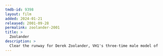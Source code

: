 ```yaml
---
tmdb-id: 9398
layout: film
added: 2024-01-21
released: 2001-09-28
permalink: zoolander-2001
title: >
  Zoolander
description: >
  Clear the runway for Derek Zoolander, VH1's three-time male model of the year. His face falls when hippie-chic Hansel scooters in to steal this year's award. The evil fashion guru Mugatu seizes the opportunity to turn Derek into a killing machine. It's a well-designed conspiracy and only with the help of Hansel and a few well-chosen accessories like Matilda can Derek make the world safe for male models everywhere.
---
```


